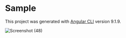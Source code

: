 # Sample

This project was generated with [Angular CLI](https://github.com/angular/angular-cli) version 9.1.9.

![Screenshot (48)](https://user-images.githubusercontent.com/55711030/86084771-4eaf8d80-babb-11ea-917f-4f0959a08174.png)
